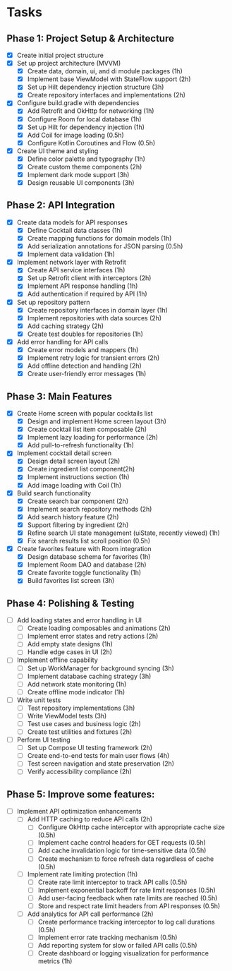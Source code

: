 # Tasks

## Phase 1: Project Setup & Architecture
- [x] Create initial project structure
- [x] Set up project architecture (MVVM)
  - [x] Create data, domain, ui, and di module packages (1h)
  - [x] Implement base ViewModel with StateFlow support (2h)
  - [x] Set up Hilt dependency injection structure (3h)
  - [x] Create repository interfaces and implementations (2h)
- [x] Configure build.gradle with dependencies
  - [x] Add Retrofit and OkHttp for networking (1h)
  - [x] Configure Room for local database (1h)
  - [x] Set up Hilt for dependency injection (1h)
  - [x] Add Coil for image loading (0.5h)
  - [x] Configure Kotlin Coroutines and Flow (0.5h)
- [x] Create UI theme and styling
  - [x] Define color palette and typography (1h)
  - [x] Create custom theme components (2h)
  - [x] Implement dark mode support (3h)
  - [x] Design reusable UI components (3h)

## Phase 2: API Integration
- [x] Create data models for API responses
  - [x] Define Cocktail data classes (1h)
  - [x] Create mapping functions for domain models (1h)
  - [x] Add serialization annotations for JSON parsing (0.5h)
  - [x] Implement data validation (1h)
- [x] Implement network layer with Retrofit
  - [x] Create API service interfaces (1h)
  - [x] Set up Retrofit client with interceptors (2h)
  - [x] Implement API response handling (1h)
  - [x] Add authentication if required by API (1h)
- [x] Set up repository pattern
  - [x] Create repository interfaces in domain layer (1h)
  - [x] Implement repositories with data sources (2h)
  - [x] Add caching strategy (2h)
  - [x] Create test doubles for repositories (1h)
- [x] Add error handling for API calls
  - [x] Create error models and mappers (1h)
  - [x] Implement retry logic for transient errors (2h)
  - [x] Add offline detection and handling (2h)
  - [x] Create user-friendly error messages (1h)

## Phase 3: Main Features
- [x] Create Home screen with popular cocktails list
  - [x] Design and implement Home screen layout (3h)
  - [x] Create cocktail list item composable (2h)
  - [x] Implement lazy loading for performance (2h)
  - [x] Add pull-to-refresh functionality (1h)
- [x] Implement cocktail detail screen
  - [x] Design detail screen layout (2h)
  - [x] Create ingredient list component(2h)
  - [x] Implement instructions section (1h)
  - [x] Add image loading with Coil (1h)
- [x] Build search functionality
  - [x] Create search bar component (2h)
  - [x] Implement search repository methods (2h)
  - [x] Add search history feature (2h)
  - [x] Support filtering by ingredient (2h)
  - [x] Refine search UI state management (uiState, recently viewed) (1h)
  - [x] Fix search results list scroll position (0.5h)
- [x] Create favorites feature with Room integration
  - [x] Design database schema for favorites (1h)
  - [x] Implement Room DAO and database (2h)
  - [x] Create favorite toggle functionality (1h)
  - [x] Build favorites list screen (3h)

## Phase 4: Polishing & Testing
- [ ] Add loading states and error handling in UI
  - [ ] Create loading composables and animations (2h)
  - [ ] Implement error states and retry actions (2h)
  - [ ] Add empty state designs (1h)
  - [ ] Handle edge cases in UI (2h)
- [ ] Implement offline capability
  - [ ] Set up WorkManager for background syncing (3h)
  - [ ] Implement database caching strategy (3h)
  - [ ] Add network state monitoring (1h)
  - [ ] Create offline mode indicator (1h)
- [ ] Write unit tests
  - [ ] Test repository implementations (3h)
  - [ ] Write ViewModel tests (3h)
  - [ ] Test use cases and business logic (2h)
  - [ ] Create test utilities and fixtures (2h)
- [ ] Perform UI testing
  - [ ] Set up Compose UI testing framework (2h)
  - [ ] Create end-to-end tests for main user flows (4h)
  - [ ] Test screen navigation and state preservation (2h)
  - [ ] Verify accessibility compliance (2h)

## Phase 5: Improve some features:
- [ ] Implement API optimization enhancements
  - [ ] Add HTTP caching to reduce API calls (2h)
    - [ ] Configure OkHttp cache interceptor with appropriate cache size (0.5h)
    - [ ] Implement cache control headers for GET requests (0.5h)
    - [ ] Add cache invalidation logic for time-sensitive data (0.5h)
    - [ ] Create mechanism to force refresh data regardless of cache (0.5h)
  - [ ] Implement rate limiting protection (1h)
    - [ ] Create rate limit interceptor to track API calls (0.5h)
    - [ ] Implement exponential backoff for rate limit responses (0.5h)
    - [ ] Add user-facing feedback when rate limits are reached (0.5h)
    - [ ] Store and respect rate limit headers from API responses (0.5h)
  - [ ] Add analytics for API call performance (2h)
    - [ ] Create performance tracking interceptor to log call durations (0.5h)
    - [ ] Implement error rate tracking mechanism (0.5h)
    - [ ] Add reporting system for slow or failed API calls (0.5h)
    - [ ] Create dashboard or logging visualization for performance metrics (1h)